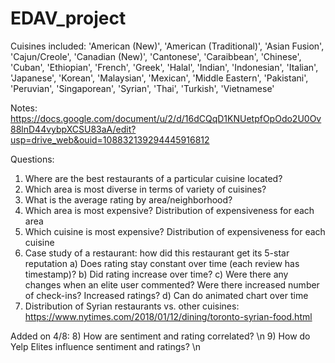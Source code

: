 # EDAV_project
Cuisines included: 
		'American (New)',
		'American (Traditional)',
		'Asian Fusion',
		'Cajun/Creole',
		'Canadian (New)',
		'Cantonese',
		'Caraibbean',
		'Chinese',
		'Cuban',
		'Ethiopian',
		'French',
		'Greek',
		'Halal',
		'Indian',
		'Indonesian',
		'Italian',
		'Japanese',
		'Korean',
		'Malaysian',
		'Mexican',
		'Middle Eastern',
		'Pakistani',
		'Peruvian',
		'Singaporean',
		'Syrian',
		'Thai',
		'Turkish',
		'Vietnamese'

Notes:
https://docs.google.com/document/u/2/d/16dCQqD1KNUetpfOpOdo2U0Ov88lnD44vybpXCSU83aA/edit?usp=drive_web&ouid=108832139294445916812 

Questions:

1) Where are the best restaurants of a particular cuisine located?
2) Which area is most diverse in terms of variety of cuisines?
3) What is the average rating by area/neighborhood?
4) Which area is most expensive? Distribution of expensiveness for each area
5) Which cuisine is most expensive? Distribution of expensiveness for each cuisine
6) Case study of a restaurant: how did this restaurant get its 5-star reputation
    a) Does rating stay constant over time (each review has timestamp)?
    b) Did rating increase over time?
    c) Were there any changes when an elite user commented? Were there increased number of check-ins? Increased ratings?
    d) Can do animated chart over time
7) Distribution of Syrian restaurants vs. other cuisines: https://www.nytimes.com/2018/01/12/dining/toronto-syrian-food.html

Added on 4/8:
8) How are sentiment and rating correlated? \n
9) How do Yelp Elites influence sentiment and ratings? \n

